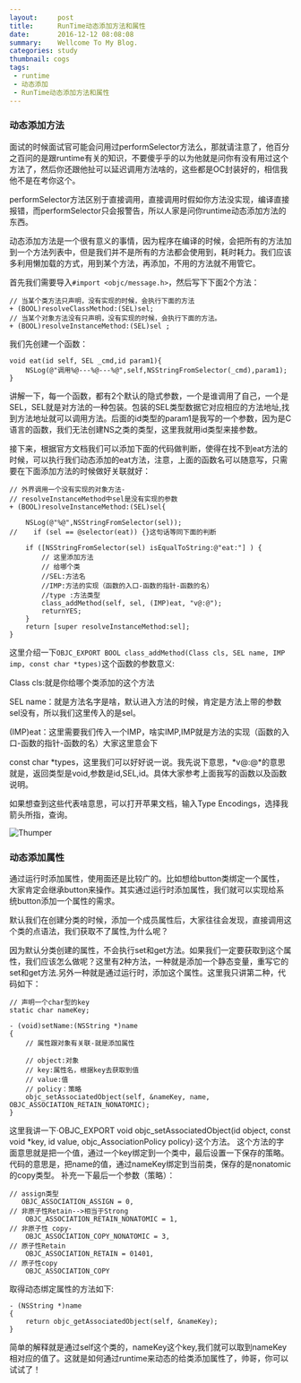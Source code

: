 ```yaml
---
layout:     post
title:      RunTime动态添加方法和属性
date:       2016-12-12 08:08:08
summary:    Wellcome To My Blog.
categories: study
thumbnail: cogs
tags:
 - runtime
 - 动态添加
 - RunTime动态添加方法和属性
---
```


### 动态添加方法

面试的时候面试官可能会问用过performSelector方法么，那就请注意了，他百分之百问的是跟runtime有关的知识，不要傻乎乎的以为他就是问你有没有用过这个方法了，然后你还跟他扯可以延迟调用方法啥的，这些都是OC封装好的，相信我他不是在考你这个。

performSelector方法区别于直接调用，直接调用时假如你方法没实现，编译直接报错，而performSelector只会报警告，所以人家是问你runtime动态添加方法的东西。

动态添加方法是一个很有意义的事情，因为程序在编译的时候，会把所有的方法加到一个方法列表中，但是我们并不是所有的方法都会使用到，耗时耗力。我们应该多利用懒加载的方式，用到某个方法，再添加，不用的方法就不用管它。

首先我们需要导入`#import <objc/message.h>`，然后写下下面2个方法：


	// 当某个类方法只声明，没有实现的时候，会执行下面的方法
	+ (BOOL)resolveClassMethod:(SEL)sel;
	// 当某个对象方法没有只声明，没有实现的时候，会执行下面的方法。
	+ (BOOL)resolveInstanceMethod:(SEL)sel ;

我们先创建一个函数：

	void eat(id self, SEL _cmd,id param1){
	    NSLog(@"调用%@---%@---%@",self,NSStringFromSelector(_cmd),param1);
	}

讲解一下，每一个函数，都有2个默认的隐式参数，一个是谁调用了自己，一个是SEL，SEL就是对方法的一种包装。包装的SEL类型数据它对应相应的方法地址,找到方法地址就可以调用方法。后面的id类型的param1是我写的一个参数，因为是C语言的函数，我们无法创建NS之类的类型，这里我就用id类型来接参数。

接下来，根据官方文档我们可以添加下面的代码做判断，使得在找不到eat方法的时候，可以执行我们动态添加的eat方法，注意，上面的函数名可以随意写，只需要在下面添加方法的时候做好关联就好：

	// 外界调用一个没有实现的对象方法-
	// resolveInstanceMethod中sel是没有实现的参数
	+ (BOOL)resolveInstanceMethod:(SEL)sel{
	
	    NSLog(@"%@",NSStringFromSelector(sel));
	//    if (sel == @selector(eat)) {}这句话等同下面的判断
	
	    if ([NSStringFromSelector(sel) isEqualToString:@"eat:"] ) {
	        // 这里添加方法
	        // 给哪个类
	        //SEL:方法名
	        //IMP:方法的实现（函数的入口-函数的指针-函数的名）
	        //type :方法类型
	        class_addMethod(self, sel, (IMP)eat, "v@:@"); 
	        returnYES;
	    }
	    return [super resolveInstanceMethod:sel];
	}

这里介绍一下`OBJC_EXPORT BOOL class_addMethod(Class cls, SEL name, IMP imp, const char *types)`这个函数的参数意义:

Class cls:就是你给哪个类添加的这个方法

SEL name：就是方法名字是啥，默认进入方法的时候，肯定是方法上带的参数sel没有，所以我们这里传入的是sel。

(IMP)eat：这里需要我们传入一个IMP，啥实IMP,IMP就是方法的实现（函数的入口-函数的指针-函数的名）大家这里意会下

 const char *types，这里我们可以好好说一说。我先说下意思，*v@:@*的意思就是，返回类型是void,参数是id,SEL,id。具体大家参考上面我写的函数以及函数说明。

如果想查到这些代表啥意思，可以打开苹果文档，输入Type Encodings，选择我箭头所指，查询。

![Thumper](http://pic.yupoo.com/joshpell/G5YKO1rz/BI7j7.png)

### 动态添加属性
通过运行时添加属性，使用面还是比较广的。比如想给button类绑定一个属性，大家肯定会继承button来操作。其实通过运行时添加属性，我们就可以实现给系统button添加一个属性的需求。

默认我们在创建分类的时候，添加一个成员属性后，大家往往会发现，直接调用这个类的点语法，我们获取不了属性,为什么呢？

因为默认分类创建的属性，不会执行set和get方法。如果我们一定要获取到这个属性，我们应该怎么做呢？这里有2种方法，一种就是添加一个静态变量，重写它的set和get方法.另外一种就是通过运行时，添加这个属性。这里我只讲第二种，代码如下：

	// 声明一个char型的key
	static char nameKey;
	
	- (void)setName:(NSString *)name
	{
	    // 属性跟对象有关联-就是添加属性
	
	    // object:对象
	    // key:属性名，根据key去获取到值
	    // value:值
	    // policy：策略
	    objc_setAssociatedObject(self, &nameKey, name, OBJC_ASSOCIATION_RETAIN_NONATOMIC);
	}

这里我讲一下·OBJC_EXPORT void objc_setAssociatedObject(id object, const void *key, id value, objc_AssociationPolicy policy)·这个方法。
这个方法的字面意思就是把一个值，通过一个key绑定到一个类中，最后设置一下保存的策略。代码的意思是，把name的值，通过nameKey绑定到当前类，保存的是nonatomic的copy类型。
补充一下最后一个参数（策略）：

	// assign类型
	   OBJC_ASSOCIATION_ASSIGN = 0,
	// 非原子性Retain-->相当于Strong
	    OBJC_ASSOCIATION_RETAIN_NONATOMIC = 1,
	// 非原子性 copy-
	    OBJC_ASSOCIATION_COPY_NONATOMIC = 3,
	// 原子性Retain
	    OBJC_ASSOCIATION_RETAIN = 01401,
	// 原子性copy
	    OBJC_ASSOCIATION_COPY

取得动态绑定属性的方法如下:

	- (NSString *)name
	{
	    return objc_getAssociatedObject(self, &nameKey);
	}

简单的解释就是通过self这个类的，nameKey这个key,我们就可以取到nameKey相对应的值了。这就是如何通过runtime来动态的给类添加属性了，帅哥，你可以试试了！

